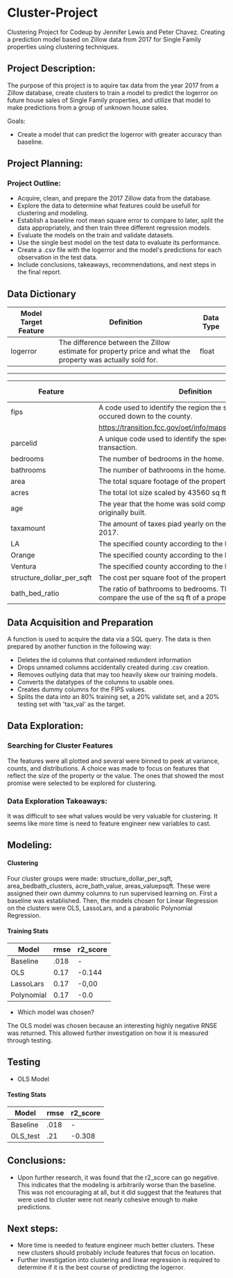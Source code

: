 # Cluster-Project
Clustering Project for Codeup by Jennifer Lewis and Peter Chavez.
 Creating a prediction model based on Zillow data from 2017 for Single Family properties using clustering techniques.

## <a name="project_description"></a>Project Description:
The purpose of this project is to aquire tax data from the year 2017 from a Zillow database, create clusters to train a model to predict the logerror on future house sales of Single Family properties, and utilize that model to make predictions from a group of unknown house sales.

Goals: 
 - Create a model that can predict the logerror with greater accuracy than baseline.


## <a name="planning"></a>Project Planning: 


### Project Outline:
- Acquire, clean, and prepare the 2017 Zillow data from the database.
- Explore the data to determine what features could be usefull for clustering and modeling.
- Establish a baseline root mean square error to compare to later, split the data appropriately, and then train three different regression models.
- Evaluate the models on the train and validate datasets.
- Use the single best model on the test data to evaluate its performance.
- Create a .csv file with the logerror and the model's predictions for each observation in the test data.
- Include conclusions, takeaways, recommendations, and next steps in the final report.

## <a name="dictionary"></a>Data Dictionary  

| Model Target Feature | Definition | Data Type |
| ----- | ----- | ----- |
| logerror | The difference between the Zillow estimate for property price and what the property was actually sold for. | float |

---
| Feature | Definition | Data Type |
| ----- | ----- | ----- |
| fips | A code used to identify the region the sale of the property occured down to the county. | |
| | https://transition.fcc.gov/oet/info/maps/census/fips/fips.txt | int |
| parcelid | A unique code used to identify the specific property in the transaction. | int |
| bedrooms | The number of bedrooms in the home. | float |
| bathrooms | The number of bathrooms in the home. | float |
| area | The total square footage of the property. | float |
| acres | The total lot size scaled by 43560 sq ft/acre. | float |
| age | The year that the home was sold compared to when it was originally built. | int |
| taxamount | The amount of taxes piad yearly on the property as of 2017. | float |
| LA | The specified county according to the FIPS number 6037. | int |
| Orange | The specified county according to the FIPS number 6059. | int |
| Ventura | The specified county according to the FIPS number 6111. | int |
| structure_dollar_per_sqft | The cost per square foot of the property. | float |
| bath_bed_ratio | The ratio of bathrooms to bedrooms. This helps to compare the use of the sq ft of a property. | float |


## <a name="wrangle"></a>Data Acquisition and Preparation

A function is used to acquire the data via a SQL query. The data is then prepared by another function in the following way:

- Deletes the id columns that contained redundent information
- Drops unnamed columns accidentally created during .csv creation.
- Removes outlying data that may too heavily skew our training models.
- Converts the datatypes of the columns to usable ones.
- Creates dummy columns for the FIPS values.
- Splits the data into an 80% training set, a 20% validate set, and a 20% testing set with 'tax_val' as the target.

## <a name="explore"></a>Data Exploration:

### Searching for Cluster Features

The features were all plotted and several were binned to peek at variance, counts, and distributions. A choice was made to focus on features that reflect the size of the property or the value. The ones that showed the most promise were selected to be explored for clustering.

### Data Exploration Takeaways:

It was difficult to see what values would be very valuable for clustering. It seems like more time is need to feature engineer new variables to cast. 

## <a name="model"></a>Modeling:

#### Clustering

Four cluster groups were made: structure_dollar_per_sqft, area_bedbath_clusters, acre_bath_value, areas_valuepsqft. These were assigned their own dummy columns to run supervised learning on. First a baseline was established. Then, the models chosen for Linear Regression on the clusters were OLS, LassoLars, and a parabolic Polynomial Regression. 

#### Training Stats
| Model | rmse | r2_score |
| ---- | ---- | ---- |
| Baseline | .018  | - |
| OLS | 0.17 | -0.144 |  
| LassoLars | 0.17 | -0,00 |  
| Polynomial | 0.17 | -0.0 |  

- Which model was chosen?

The OLS model was chosen because an interesting highly negative RNSE was returned. This allowed further investigation on how it is measured through testing.

## Testing

-  OLS Model

#### Testing Stats
| Model | rmse | r2_score |
| ---- | ---- | ---- |
| Baseline | .018  | - |
| OLS_test | .21 | -0.308  |  

## <a name="conclusion"></a>Conclusions:

- Upon further research, it was found that the r2_score can go negative. This indicates that the modeling is arbitrarily worse than the baseline. This was not encouraging at all, but it did suggest that the features that were used to cluster were not nearly cohesive enough to make predictions.

## <a name="next_steps"></a>Next steps:

- More time is needed to feature engineer much better clusters. These new clusters should probably include features that focus on location. 
- Further investigation into clustering and linear regression is required to determine if it is the best course of predicting the logerror.
